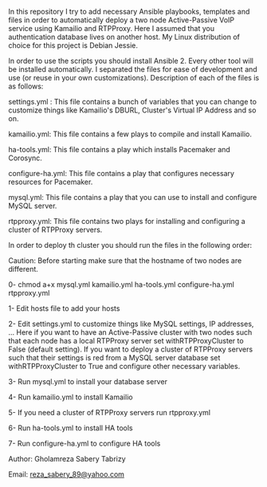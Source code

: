 In this repository I try to add necessary Ansible playbooks, templates and files in order to automatically deploy a two node Active-Passive
VoIP service using Kamailio and RTPProxy. Here I assumed that you authentication database lives on another host. My Linux distribution of choice
for this project is Debian Jessie.

In order to use the scripts you should install Ansible 2. Every other tool will be installed automatically. I separated the files for ease of development and use (or reuse in your own customizations). 
Description of each of the files is as follows:

settings.yml :      This file contains a bunch of variables that you can change to customize things like Kamailio's DBURL, Cluster's Virtual IP Address and so on.

kamailio.yml:       This file contains a few plays to compile and install Kamailio.

ha-tools.yml:       This file contains a play which installs Pacemaker and Corosync.

configure-ha.yml:   This file contains a play that configures necessary resources for Pacemaker.

mysql.yml:          This file contains a play that you can use to install and configure  MySQL server.

rtpproxy.yml:       This file contains two plays for installing and configuring a cluster of RTPProxy servers.

In order to deploy th cluster you should run the files in the following order:

Caution: Before starting make sure that the hostname of two nodes are different.

0- chmod a+x mysql.yml kamailio.yml ha-tools.yml configure-ha.yml rtpproxy.yml

1- Edit hosts file to add your hosts

2- Edit settings.yml to customize things like MySQL settings, IP addresses, ... Here if you want to have an Active-Passive cluster
with two nodes such that each node has a local RTPProxy server set withRTPProxyCluster to False (default setting). If you want to deploy 
a cluster of RTPProxy servers such that their settings is red from a MySQL server database set withRTPProxyCluster to True and configure 
other necessary variables.

3- Run mysql.yml to install your database server

4- Run kamailio.yml to install Kamailio

5- If you need a cluster of RTPProxy servers run rtpproxy.yml

6- Run ha-tools.yml to install HA tools

7- Run configure-ha.yml to configure HA tools


Author: Gholamreza Sabery Tabrizy

Email: reza_sabery_89@yahoo.com